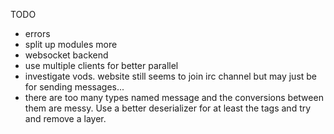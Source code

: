 TODO
- errors
- split up modules more
- websocket backend
- use multiple clients for better parallel
- investigate vods. website still seems to join irc channel but may just be for sending messages...
- there are too many types named message and the conversions between them are messy. Use a better deserializer for at least the tags and try and remove a layer.
